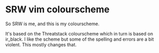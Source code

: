 # SRW vim colourscheme

So SRW is me, and this is my colourscheme.

It's based on the Threatstack colourscheme which in turn is based on ir\_black. I like the scheme but some of the spelling and errors are a bit violent. This mostly changes that.
